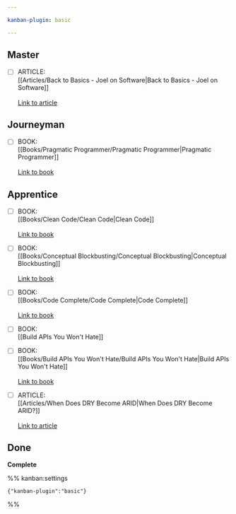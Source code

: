 ```yaml
---

kanban-plugin: basic

---
```


## Master

- [ ] ARTICLE: <br>[[Articles/Back to Basics - Joel on Software|Back to Basics - Joel on Software]]<br><br>[Link to article](https://www.joelonsoftware.com/2001/12/11/back-to-basics/)


## Journeyman

- [ ] BOOK:<br>[[Books/Pragmatic Programmer/Pragmatic Programmer|Pragmatic Programmer]]<br><br>[Link to book](https://www.amazon.com/Pragmatic-Programmer-journey-mastery-Anniversary/dp/0135957052)


## Apprentice

- [ ] BOOK:<br>[[Books/Clean Code/Clean Code|Clean Code]]<br><br>[Link to book](https://www.amazon.com/Clean-Code-Handbook-Software-Craftsmanship/dp/0132350882)
- [ ] BOOK:<br>[[Books/Conceptual Blockbusting/Conceptual Blockbusting|Conceptual Blockbusting]]<br><br>[Link to book](https://www.amazon.com/Conceptual-Blockbusting-Guide-Better-Ideas/dp/1541674049/)
- [ ] BOOK:<br>[[Books/Code Complete/Code Complete|Code Complete]]<br><br>[Link to book](https://www.amazon.com/Code-Complete-Practical-Handbook-Construction/dp/0735619670/)
- [ ] BOOK: <br>[[Build APIs You Won't Hate]]
- [ ] BOOK:<br>[[Books/Build APIs You Won't Hate/Build APIs You Won't Hate|Build APIs You Won't Hate]]<br><br>[Link to book](https://www.amazon.com/Build-APIs-You-Wont-Hate/dp/0692232699/)
- [ ] ARTICLE:<br>[[Articles/When Does DRY Become ARID|When Does DRY Become ARID?]]<br><br>[Link to article](https://jeremybytes.blogspot.com/2015/08/when-does-dry-become-arid.html)


## Done

**Complete**




%% kanban:settings
```
{"kanban-plugin":"basic"}
```
%%